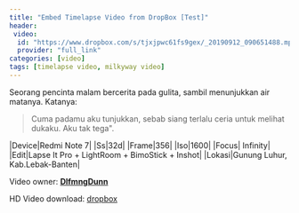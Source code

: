 ```yaml
---
title: "Embed Timelapse Video from DropBox [Test]"
header:
 video:
  id: "https://www.dropbox.com/s/tjxjpwc61fs9gex/_20190912_090651488.mp4?dl=1"
  provider: "full_link"
categories: [video]
tags: [timelapse video, milkyway video]
---
```


Seorang pencinta malam bercerita pada gulita, sambil menunjukkan air matanya.
Katanya:
> Cuma padamu aku tunjukkan, sebab siang terlalu ceria untuk melihat dukaku. Aku tak tega".

|Device|Redmi Note 7|
|Ss|32d|
|Frame|356|
|Iso|1600|
|Focus| Infinity|
|Edit|Lapse It Pro + LightRoom + BimoStick + Inshot|
|Lokasi|Gunung Luhur, Kab.Lebak-Banten|

Video owner: **[DlfmngDunn](https://www.facebook.com/hendrik.ramadhan.37)**

HD Video download: [dropbox](https://www.dropbox.com/s/tjxjpwc61fs9gex/_20190912_090651488.mp4?dl=1)
